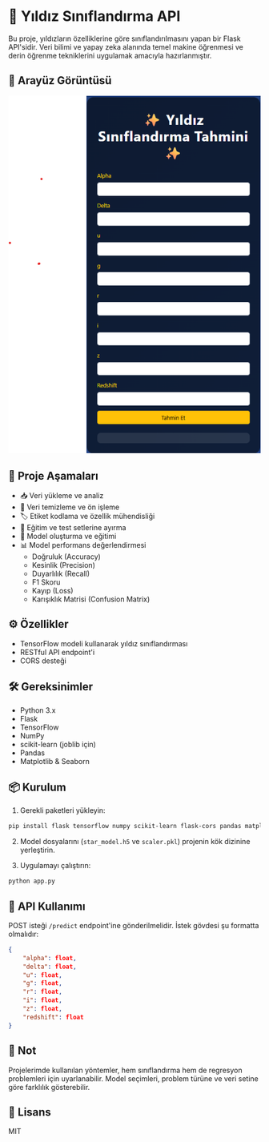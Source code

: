 # 🔬 Yıldız Sınıflandırma API

Bu proje, yıldızların özelliklerine göre sınıflandırılmasını yapan bir Flask API'sidir. Veri bilimi ve yapay zeka alanında temel makine öğrenmesi ve derin öğrenme tekniklerini uygulamak amacıyla hazırlanmıştır.

## 📸 Arayüz Görüntüsü

![Yıldız Sınıflandırma Arayüzü](images/Ekran%20görüntüsü%202025-06-13%20162257.png)

## 🎯 Proje Aşamaları

- 📥 Veri yükleme ve analiz
- 🧹 Veri temizleme ve ön işleme
- 🏷 Etiket kodlama ve özellik mühendisliği
- 🔎 Eğitim ve test setlerine ayırma
- 🤖 Model oluşturma ve eğitimi
- 📊 Model performans değerlendirmesi
  - Doğruluk (Accuracy)
  - Kesinlik (Precision)
  - Duyarlılık (Recall)
  - F1 Skoru
  - Kayıp (Loss)
  - Karışıklık Matrisi (Confusion Matrix)

## ⚙ Özellikler

- TensorFlow modeli kullanarak yıldız sınıflandırması
- RESTful API endpoint'i
- CORS desteği

## 🛠 Gereksinimler

- Python 3.x
- Flask
- TensorFlow
- NumPy
- scikit-learn (joblib için)
- Pandas
- Matplotlib & Seaborn

## 📦 Kurulum

1. Gerekli paketleri yükleyin:
```bash
pip install flask tensorflow numpy scikit-learn flask-cors pandas matplotlib seaborn
```

2. Model dosyalarını (`star_model.h5` ve `scaler.pkl`) projenin kök dizinine yerleştirin.

3. Uygulamayı çalıştırın:
```bash
python app.py
```

## 📡 API Kullanımı

POST isteği `/predict` endpoint'ine gönderilmelidir. İstek gövdesi şu formatta olmalıdır:

```json
{
    "alpha": float,
    "delta": float,
    "u": float,
    "g": float,
    "r": float,
    "i": float,
    "z": float,
    "redshift": float
}
```

## 📌 Not

Projelerimde kullanılan yöntemler, hem sınıflandırma hem de regresyon problemleri için uyarlanabilir. Model seçimleri, problem türüne ve veri setine göre farklılık gösterebilir.

## 📄 Lisans

MIT
